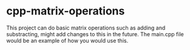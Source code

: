 # cpp-matrix-operations
This project can do basic matrix operations such as adding and substracting, might add changes to this in the future. The main.cpp file would be an example of how you would use this.